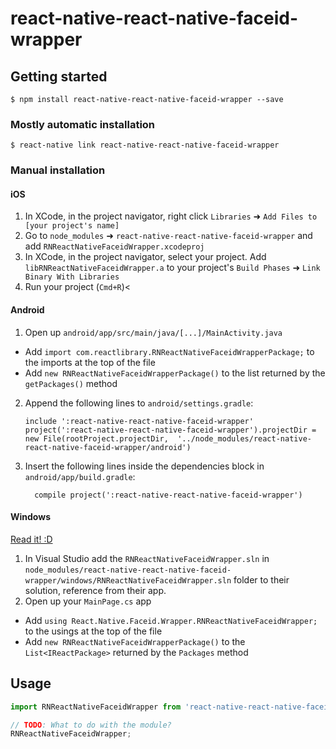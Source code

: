 
# react-native-react-native-faceid-wrapper

## Getting started

`$ npm install react-native-react-native-faceid-wrapper --save`

### Mostly automatic installation

`$ react-native link react-native-react-native-faceid-wrapper`

### Manual installation


#### iOS

1. In XCode, in the project navigator, right click `Libraries` ➜ `Add Files to [your project's name]`
2. Go to `node_modules` ➜ `react-native-react-native-faceid-wrapper` and add `RNReactNativeFaceidWrapper.xcodeproj`
3. In XCode, in the project navigator, select your project. Add `libRNReactNativeFaceidWrapper.a` to your project's `Build Phases` ➜ `Link Binary With Libraries`
4. Run your project (`Cmd+R`)<

#### Android

1. Open up `android/app/src/main/java/[...]/MainActivity.java`
  - Add `import com.reactlibrary.RNReactNativeFaceidWrapperPackage;` to the imports at the top of the file
  - Add `new RNReactNativeFaceidWrapperPackage()` to the list returned by the `getPackages()` method
2. Append the following lines to `android/settings.gradle`:
  	```
  	include ':react-native-react-native-faceid-wrapper'
  	project(':react-native-react-native-faceid-wrapper').projectDir = new File(rootProject.projectDir, 	'../node_modules/react-native-react-native-faceid-wrapper/android')
  	```
3. Insert the following lines inside the dependencies block in `android/app/build.gradle`:
  	```
      compile project(':react-native-react-native-faceid-wrapper')
  	```

#### Windows
[Read it! :D](https://github.com/ReactWindows/react-native)

1. In Visual Studio add the `RNReactNativeFaceidWrapper.sln` in `node_modules/react-native-react-native-faceid-wrapper/windows/RNReactNativeFaceidWrapper.sln` folder to their solution, reference from their app.
2. Open up your `MainPage.cs` app
  - Add `using React.Native.Faceid.Wrapper.RNReactNativeFaceidWrapper;` to the usings at the top of the file
  - Add `new RNReactNativeFaceidWrapperPackage()` to the `List<IReactPackage>` returned by the `Packages` method


## Usage
```javascript
import RNReactNativeFaceidWrapper from 'react-native-react-native-faceid-wrapper';

// TODO: What to do with the module?
RNReactNativeFaceidWrapper;
```
  